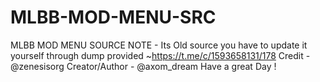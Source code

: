 # MLBB-MOD-MENU-SRC
MLBB MOD MENU SOURCE   NOTE - Its Old source you have to update it yourself through dump provided ~https://t.me/c/1593658131/178  Credit - @zenesisorg  Creator/Author - @axom_dream   Have a great Day !
